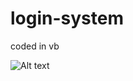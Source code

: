 # login-system
coded in vb

![Alt text](https://i.gyazo.com/9406190c8128ea4304510172b43ccd69.png?raw=true "Title")
